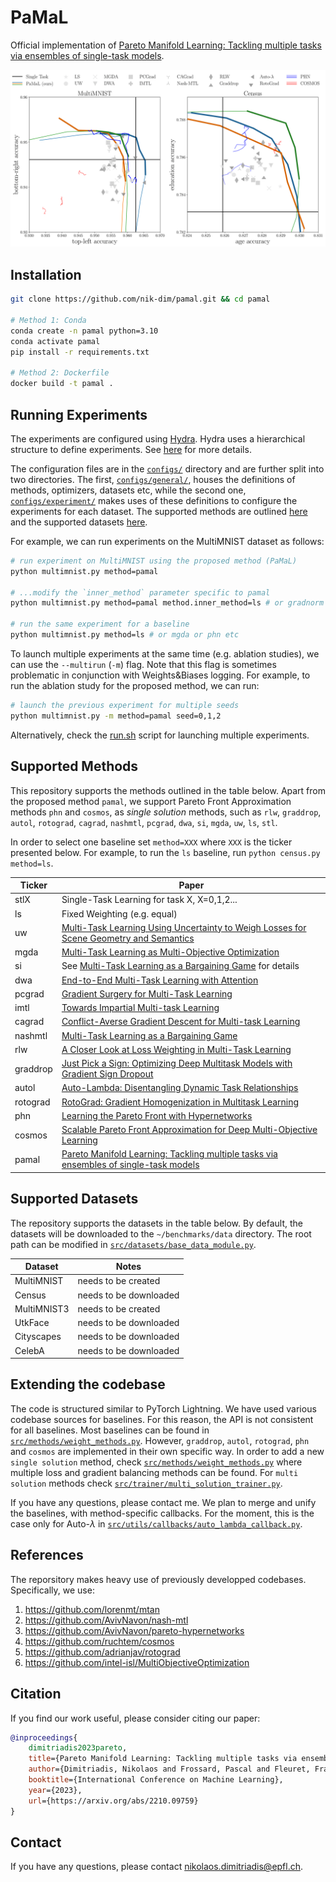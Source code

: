 # PaMaL
Official implementation of [Pareto Manifold Learning: Tackling multiple tasks via ensembles of single-task models](https://arxiv.org/abs/2210.09759). 

![PaMaL](docs/media/img.png)
## Installation

```bash
git clone https://github.com/nik-dim/pamal.git && cd pamal

# Method 1: Conda
conda create -n pamal python=3.10
conda activate pamal
pip install -r requirements.txt

# Method 2: Dockerfile
docker build -t pamal .
```



## Running Experiments

The experiments are configured using [Hydra](https://hydra.cc/). Hydra uses a hierarchical structure to define experiments. See [here](https://hydra.cc/docs/intro/) for more details. 

The configuration files are in the [`configs/`](configs/) directory and are further split into two directories. The first, [`configs/general/`](configs/general/), houses the definitions of methods, optimizers, datasets etc, while the second one,  [`configs/experiment/`](configs/experiment/) makes uses of these definitions to configure the experiments for each dataset. The supported methods are outlined [here](#supported-methods) and the supported datasets [here](#supported-datasets).



For example, we can run experiments on the MultiMNIST dataset as follows:

```bash
# run experiment on MultiMNIST using the proposed method (PaMaL) 
python multimnist.py method=pamal

# ...modify the `inner_method` parameter specific to pamal
python multimnist.py method=pamal method.inner_method=ls # or gradnorm or rwa

# run the same experiment for a baseline
python multimnist.py method=ls # or mgda or phn etc
```

To launch multiple experiments at the same time (e.g. ablation studies), we can use the `--multirun` (`-m`) flag. Note that this flag is sometimes problematic in conjunction with Weights&Biases logging. For example, to run the ablation study for the proposed method, we can run:

```bash
# launch the previous experiment for multiple seeds
python multimnist.py -m method=pamal seed=0,1,2
```
Alternatively, check the [run.sh](run.sh) script for launching multiple experiments.

## Supported Methods

This repository supports the methods outlined in the table below. 
Apart from the proposed method `pamal`, we support Pareto Front Approximation methods `phn` and `cosmos`, as *single solution* methods, such as `rlw`, `graddrop`, `autol`, `rotograd`, `cagrad`, `nashmtl`, `pcgrad`, `dwa`, `si`, `mgda`, `uw`, `ls`, `stl`.

In order to select one baseline set `method=XXX` where `XXX` is the ticker presented below. For example, to run the `ls` baseline, run `python census.py method=ls`.


| Ticker   | Paper                                                                                                                      |
|----------|----------------------------------------------------------------------------------------------------------------------------|
| stlX     | Single-Task Learning for task X, X=0,1,2...                                                                                |
| ls       | Fixed Weighting (e.g. equal)                                                                                               |
| uw       | [Multi-Task Learning Using Uncertainty to Weigh Losses for Scene Geometry and Semantics](https://arxiv.org/abs/1705.07115) |
| mgda     | [Multi-Task Learning as Multi-Objective Optimization](https://arxiv.org/abs/1810.04650)                                    |
| si       | See [Multi-Task Learning as a Bargaining Game](https://arxiv.org/abs/2202.01017) for details                               |
| dwa      | [End-to-End Multi-Task Learning with Attention](https://arxiv.org/abs/1803.10704)                                          |
| pcgrad   | [Gradient Surgery for Multi-Task Learning](https://arxiv.org/abs/2001.06782)                                               |
| imtl     | [Towards Impartial Multi-task Learning](https://openreview.net/forum?id=IMPnRXEWpvr)                                       |
| cagrad   | [Conflict-Averse Gradient Descent for Multi-task Learning](https://arxiv.org/pdf/2110.14048.pdf)                           |
| nashmtl  | [Multi-Task Learning as a Bargaining Game](https://arxiv.org/abs/2202.01017)                                               |
| rlw      | [A Closer Look at Loss Weighting in Multi-Task Learning](https://arxiv.org/pdf/2111.10603.pdf)                             |
| graddrop | [Just Pick a Sign: Optimizing Deep Multitask Models with Gradient Sign Dropout](https://arxiv.org/abs/2010.06808)          |
| autol    | [Auto-Lambda: Disentangling Dynamic Task Relationships](https://arxiv.org/abs/2202.03091)                                  |
| rotograd | [RotoGrad: Gradient Homogenization in Multitask Learning](https://arxiv.org/abs/2103.02631)                                |
| phn      | [Learning the Pareto Front with Hypernetworks](https://arxiv.org/abs/2010.04104)                                           |
| cosmos   | [Scalable Pareto Front Approximation for Deep Multi-Objective Learning](https://arxiv.org/abs/2103.13392)                  |
| pamal    | [Pareto Manifold Learning: Tackling multiple tasks via ensembles of single-task models](https://arxiv.org/abs/2210.09759)  |





## Supported Datasets
The repository supports the datasets in the table below. By default, the datasets will be downloaded to the `~/benchmarks/data` directory. The root path can be modified in [`src/datasets/base_data_module.py`](src/datasets/base_data_module.py).

| Dataset     | Notes                  |
|-------------|------------------------|
| MultiMNIST  | needs to be created    |
| Census      | needs to be downloaded |
| MultiMNIST3 | needs to be created    |
| UtkFace     | needs to be downloaded |
| Cityscapes  | needs to be downloaded |
| CelebA      | needs to be downloaded |


## Extending the codebase
The code is structured similar to PyTorch Lightning. We have used various codebase sources for baselines. For this reason, the API is not consistent for all baselines. Most baselines can be found in [`src/methods/weight_methods.py`](src/methods/weight_methods.py). However, `graddrop`, `autol`, `rotograd`, `phn` and `cosmos` are implemented in their own specific way. In order to add a new `single solution` method, check [`src/methods/weight_methods.py`](src/methods/weight_methods.p) where multiple loss and gradient balancing methods can be found. For `multi solution` methods check [`src/trainer/multi_solution_trainer.py`](src/trainer/multi_solution_trainer.py).

If you have any questions, please contact me. We plan to merge and unify the baselines, with method-specific callbacks. For the moment, this is the case only for Auto-$\lambda$ in [`src/utils/callbacks/auto_lambda_callback.py`](src/utils/callbacks/auto_lambda_callback.py).

## References
The reporsitory makes heavy use of previously developped codebases. Specifically, we use:
1. https://github.com/lorenmt/mtan
2. https://github.com/AvivNavon/nash-mtl
3. https://github.com/AvivNavon/pareto-hypernetworks
4. https://github.com/ruchtem/cosmos
5. https://github.com/adrianjav/rotograd
6. https://github.com/intel-isl/MultiObjectiveOptimization


## Citation
If you find our work useful, please consider citing our paper:
```bibtex
@inproceedings{
    dimitriadis2023pareto,
    title={Pareto Manifold Learning: Tackling multiple tasks via ensembles of single-task models},
    author={Dimitriadis, Nikolaos and Frossard, Pascal and Fleuret, Fran{\c{c}}ois},
    booktitle={International Conference on Machine Learning},
    year={2023},
    url={https://arxiv.org/abs/2210.09759}
}
```

## Contact
If you have any questions, please contact nikolaos.dimitriadis@epfl.ch. 